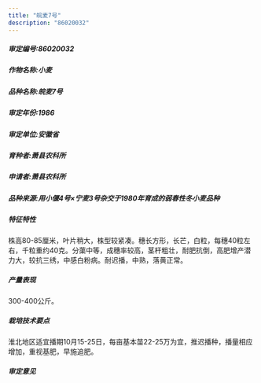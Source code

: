 ```yaml
---
title: "皖麦7号"
description: "86020032"
---
```

##### 审定编号:86020032

##### 作物名称:小麦

##### 品种名称:皖麦7号

##### 审定年份:1986

##### 审定单位:安徽省

##### 育种者:萧县农科所

##### 申请者:萧县农科所

##### 品种来源:用小偃4号×宁麦3号杂交于1980年育成的弱春性冬小麦品种

##### 特征特性
株高80-85厘米，叶片稍大，株型较紧凑。穗长方形，长芒，白粒，每穗40粒左右，千粒重约40克。分蕖中等，成穗率较高，茎杆粗壮，耐肥抗倒，高肥增产潜力大，较抗三绣，中感白粉病。耐迟播，中熟，落黄正常。

##### 产量表现
300-400公斤。

##### 栽培技术要点
淮北地区适宜播期10月15-25日，每亩基本苗22-25万为宜，推迟播种，播量相应增加，重视基肥，早施追肥。

##### 审定意见

